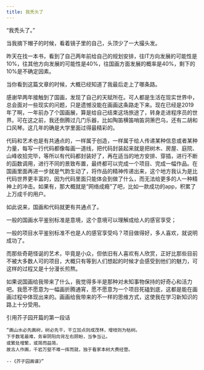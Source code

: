 ```yaml
---
title: 我秃头了
---
```


“我秃头了。”

当我摘下帽子的时候，看着镜子里的自己，头顶少了一大撮头发。

昨天在找一本书，看到了自己两年前给自己的规划安排，往IT方向发展的可能性是10%，往其他方向发展的可能性是40%，往国画方面发展的概率是40%，剩下的10%是不确定因素。

当你看到这篇文章的时候，大概已经知道了我最后走上了哪条路。

感谢早两年接触到了国画，发现了自己的天赋所在。可人都是生活在现实世界中，总会面对一些现实的问题，只是遗憾没能在画画这条路走下来。现在已经是2019年了啊，一年前办了个国画展，算是给自己结束这场旅途了，转身走进程序员的世界。可在这之前，我还倒腾过几门乐器，比如陶笛横笛哨笛洞箫巴乌，还有二胡和口风琴。这几年的确是大学里面过得最精彩的。

代码和艺术也是有共通点的，一样属于创造，一样属于给人传递某种信息或者某种力量，每写一行代码都像每画一道线，把代码封装起来就是把树木、房屋、庭院、山峰收拾完毕，等所以有代码都封装好了，再在适当的地方安排、穿插，进行不断的函数调用，进行不同的景致布置，最终都可以完成一个项目、完成一幅作品。在国画里面再进一步就是气韵生动了，将作品的精神传递出来，这个地方我认为是比代码世界更丰富的，因为代码里面只能体会到做了什么，而无法给更多的人一种精神上的冲击。如果有，那大概就是“网络成瘾”了吧，比如一款成功的app，积累了上万成千的用户。

如此说来，国画和代码就更有共通点了。

一般的国画水平鉴别标准是意境，这个意境可以理解成给人的感官享受；

一般的项目水平鉴别标准不也是人的感官享受吗？项目做得好，多人喜欢，就说明成功了。

而那些奇葩怪诞的艺术，毕竟是小众，但依旧有人喜欢有人欣赏，正好比那些目前不被大多数人可的项目，大概只有等到人们想起的时候才会感受到他们的魅力，可这样的过程又是十分漫长煎熬。

如果说国画给我带来了什么，我觉得多半是那种对未知事物保持的好奇心和活力吧。我愿不愿意为一幅画折腾通宵，愿不愿意为一个项目死磕到底，这都是能在画画过程中体现出来的。画画给我带来的不一样的思维方式，这使我在学习新知识的路上十分受用。

引用芥子园开篇的第一段话

    “画山水必先画树，树必先干，干立加点则成茂林，增枝则为枯树。
    下手数笔最难，务审阴阳向背左右顾盼，当争当让。
    或繁处增繁，或简而益简，
    故古人作画，千岩万壑不难一挥而就，独于看家本树大费经营。 
    
    --《芥子园画谱》”
    
    
